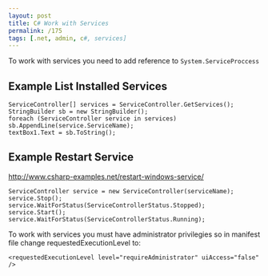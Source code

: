 ```yaml
---
layout: post
title: C# Work with Services
permalink: /175
tags: [.net, admin, c#, services]
---
```


To work with services you need to add reference to `System.ServiceProccess`

Example List Installed Services
-------------------------------

    ServiceController[] services = ServiceController.GetServices();
    StringBuilder sb = new StringBuilder();
    foreach (ServiceController service in services) sb.AppendLine(service.ServiceName);
    textBox1.Text = sb.ToString();

Example Restart Service
-----------------------

http://www.csharp-examples.net/restart-windows-service/

    ServiceController service = new ServiceController(serviceName);
    service.Stop();
    service.WaitForStatus(ServiceControllerStatus.Stopped);
    service.Start();
    service.WaitForStatus(ServiceControllerStatus.Running);

To work with services you must have administrator privilegies so in manifest file change requestedExecutionLevel to:

    <requestedExecutionLevel level="requireAdministrator" uiAccess="false" />
